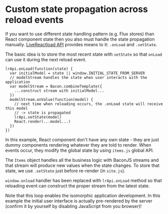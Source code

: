 # Custom state propagation across reload events

If you want to use different state handling pattern (e.g. Flux stores)
than React component state then you also must handle the state propagation 
manually. [LiveReactload API](https://www.npmjs.com/package/livereactload-api)
provides means to it: `.onLoad` and `.setState`.

The basic idea is to store the most recent state with `setState` so 
that `onLoad` can use it during the next reload event.
    
    lrApi.onLoad(function(state) {
      var initialModel = state || window.INITIAL_STATE_FROM_SERVER
      // modelStream handles the state when user interacts with the application
      var modelStream = Bacon.combineTemplate({
        ...construct stream with initialModel...
      })
      modelStream.onValue(function(model) {
        // next time when reloading occurs, the .onLoad state will receive this model
        // -> state is propagated 
        lrApi.setState(model)
        React.render(...model...)
      })
    })
    
In this example, React component don't have any own state - they are just 
dummy components rendering whatever they are told to render. When events 
occur, they modify the global state by using `items.js` global API.
 
The `Items` object handles all the business logic with BaconJS streams and
that stream will produce new values when the state changes. To store that
state, we use `.setState` just before re-render (in `site.js`). 

`window.onload` handler has been replaced with `lrApi.onLoad` method so
that reloading event can construct the proper stream from the latest state.

Note that this loop enables the isomorphic application development. In 
this example the initial user interface is actually pre-rendered by the
server (confirm it by yourself by disabling JavaScript from you browser)!
